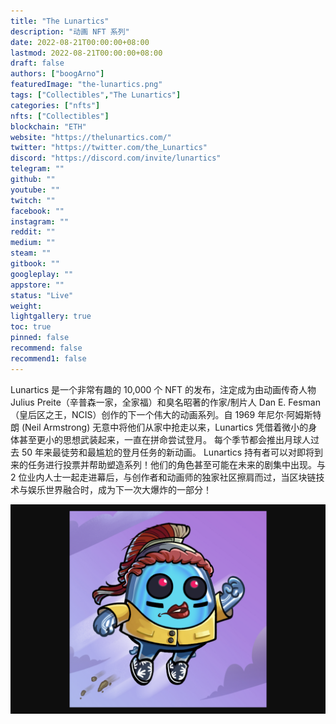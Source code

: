 ```yaml
---
title: "The Lunartics"
description: "动画 NFT 系列"
date: 2022-08-21T00:00:00+08:00
lastmod: 2022-08-21T00:00:00+08:00
draft: false
authors: ["boogArno"]
featuredImage: "the-lunartics.png"
tags: ["Collectibles","The Lunartics"]
categories: ["nfts"]
nfts: ["Collectibles"]
blockchain: "ETH"
website: "https://thelunartics.com/"
twitter: "https://twitter.com/the_Lunartics"
discord: "https://discord.com/invite/lunartics"
telegram: ""
github: ""
youtube: ""
twitch: ""
facebook: ""
instagram: ""
reddit: ""
medium: ""
steam: ""
gitbook: ""
googleplay: ""
appstore: ""
status: "Live"
weight: 
lightgallery: true
toc: true
pinned: false
recommend: false
recommend1: false
---
```

Lunartics 是一个非常有趣的 10,000 个 NFT 的发布，注定成为由动画传奇人物 Julius Preite（辛普森一家，全家福）和臭名昭著的作家/制片人 Dan E. Fesman（皇后区之王，NCIS）创作的下一个伟大的动画系列。自 1969 年尼尔·阿姆斯特朗 (Neil Armstrong) 无意中将他们从家中抢走以来，Lunartics 凭借着微小的身体甚至更小的思想武装起来，一直在拼命尝试登月。
每个季节都会推出月球人过去 50 年来最徒劳和最尴尬的登月任务的新动画。 Lunartics 持有者可以对即将到来的任务进行投票并帮助塑造系列！他们的角色甚至可能在未来的剧集中出现。与 2 位业内人士一起走进幕后，与创作者和动画师的独家社区擦肩而过，当区块链技术与娱乐世界融合时，成为下一次大爆炸的一部分！

![thelunartics-dapp-collectibles-ethereum-image1_9d81ec875b022cca4839bc70a10bab2c](thelunartics-dapp-collectibles-ethereum-image1_9d81ec875b022cca4839bc70a10bab2c.png)
